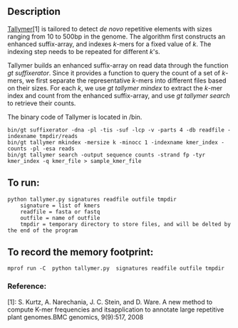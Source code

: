 ## Description
[Tallymer](http://genometools.org/tools/gt_tallymer_occratio.html)[1] is tailored to detect *de novo* repetitive elements with sizes ranging from 10 to 500bp in the genome. The algorithm first constructs an enhanced suffix-array, and indexes *k*-mers for a fixed value of *k*. The indexing step needs to be repeated for different *k*'s.

Tallymer builds an enhanced suffix-array on read data through the function *gt suffixerator*. Since it provides a function to query the count of a set of *k*-mers, we first separate the representative *k*-mers into different files based on their sizes. For each *k*, we use *gt tallymer mindex* to extract the *k*-mer index and count from the enhanced suffix-array, and use *gt tallymer search* to retrieve their counts. 

The binary code of Tallymer is located in /bin.

```
bin/gt suffixerator -dna -pl -tis -suf -lcp -v -parts 4 -db readfile -indexname tmpdir/reads
bin/gt tallymer mkindex -mersize k -minocc 1 -indexname kmer_index -counts -pl -esa reads
bin/gt tallymer search -output sequence counts -strand fp -tyr kmer_index -q kmer_file > sample_kmer_file
```

## To run:
```
python tallymer.py signatures readfile outfile tmpdir
	signature = list of kmers
	readfile = fasta or fastq
	outfile = name of outfile
	tmpdir = temporary directory to store files, and will be delted by the end of the program
```

## To record the memory footprint:
```
mprof run -C  python tallymer.py  signatures readfile outfile tmpdir
```

### Reference:
[1]: S.  Kurtz,  A.  Narechania,  J.  C.  Stein,  and  D.  Ware.   A  new  method  to  compute  K-mer  frequencies  and  itsapplication to annotate large repetitive plant genomes.BMC genomics, 9(9):517, 2008
